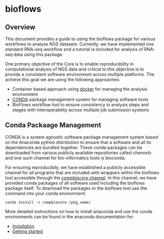 # bioflows

## Overview

This document provides a guide to using the bioflows package for various
workflows to analyse NGS datasets. Currently, we have implemented one
standard RNA-seq workflow and a tutorial is included for analysis of
RNA-seq data using this package.

One primary objective of the Core is to enable reproducibility in
computational analysis of NGS data and critical to this objective is to
provide a consistent software environment across multiple platforms. The
achieve this goal we are using the following approaches:

-   Container based approach using [docker](https://www.docker.com) for managing the analysis environment
-   [CONDA](https://conda.io/docs/) package management system for managing software tools
-   BioFlows workflow tool to ensure consistency in analysis steps and
    stages with interoperability across multiple job submission systems



## Conda Packaage Management

CONDA is a system agnostic software package management system based on
the Anaconda python distribution to ensure that a software and all its
dependencies are bundled together. These conda packages can be
downloaded from various publicly available repositories called
*channels* and one such channel for bio-informatics tools is bioconda.

For ensuring reproducibily, we have established a publicly accessible
channel for all programs that are included with wrappers within the
bioflows tool accessible through the [compbiocore channel](https://anaconda.org/compbiocore/). In this channel, we have provided conda packages of all software used including
the bioflows package itself. To download the packages or the bioflows tool use the command into your conda environment:

    conda install -c compbiocore /pkg_name/

More detailed instructions on how to install anaconda and use the conda
environments can be found in the anaconda documentation for:

-   [Installation](https://docs.anaconda.com/anaconda/install.html)
-   [Getting started](https://docs.anaconda.com/anaconda/user-guide/getting-started.html)

